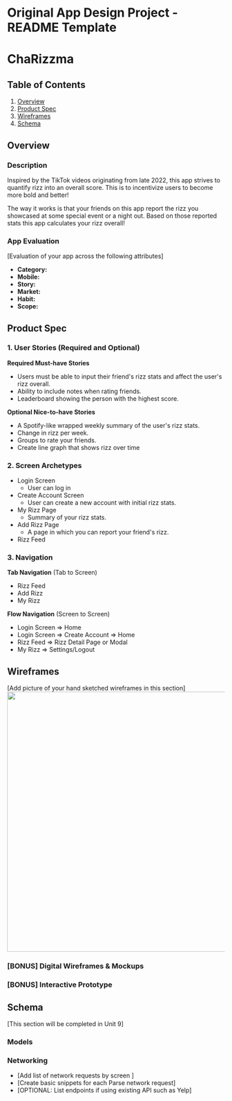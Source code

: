 # Original App Design Project - README Template

# ChaRizzma

## Table of Contents

1. [Overview](#Overview)
1. [Product Spec](#Product-Spec)
1. [Wireframes](#Wireframes)
1. [Schema](#Schema)

## Overview

### Description

Inspired by the TikTok videos originating from late 2022, this app strives to quantify rizz into an overall score. This is to incentivize users to become more bold and better! 

The way it works is that your friends on this app report the rizz you showcased at some special event or a night out. Based on those reported stats this app calculates your rizz overall!

### App Evaluation

[Evaluation of your app across the following attributes]

- **Category:**
- **Mobile:**
- **Story:**
- **Market:**
- **Habit:**
- **Scope:**

## Product Spec

### 1. User Stories (Required and Optional)

**Required Must-have Stories**

- Users must be able to input their friend's rizz stats and affect the user's rizz overall.
- Ability to include notes when rating friends.
- Leaderboard showing the person with the highest score.
 
**Optional Nice-to-have Stories**

- A Spotify-like wrapped weekly summary of the user's rizz stats.
- Change in rizz per week.
- Groups to rate your friends.
- Create line graph that shows rizz over time 

### 2. Screen Archetypes

- Login Screen
  - User can log in
- Create Account Screen
  - User can create a new account with initial rizz stats.
- My Rizz Page
  - Summary of your rizz stats.
- Add Rizz Page
  - A page in which you can report your friend's rizz.
- Rizz Feed

### 3. Navigation

**Tab Navigation** (Tab to Screen)

- Rizz Feed
- Add Rizz
- My Rizz

**Flow Navigation** (Screen to Screen)

- Login Screen => Home
- Login Screen => Create Account => Home
- Rizz Feed => Rizz Detail Page or Modal
- My Rizz => Settings/Logout

## Wireframes

[Add picture of your hand sketched wireframes in this section]
<img src="https://github.com/VincentCarrancho/RizzTracker/blob/main/rizz%20app%20low%20fidelity%20mockups.pdf" width=600>

### [BONUS] Digital Wireframes & Mockups

### [BONUS] Interactive Prototype

## Schema

[This section will be completed in Unit 9]

### Models

### Networking

- [Add list of network requests by screen ]
- [Create basic snippets for each Parse network request]
- [OPTIONAL: List endpoints if using existing API such as Yelp]
